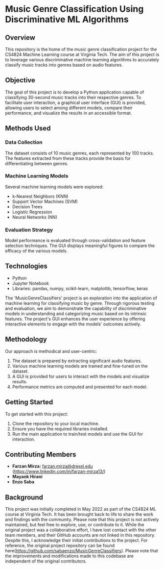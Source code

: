 # Music Genre Classification Using Discriminative ML Algorithms

## Overview

This repository is the home of the music genre classification project for the CS4824 Machine Learning course at Virginia Tech. The aim of this project is to leverage various discriminative machine learning algorithms to accurately classify music tracks into genres based on audio features.

## Objective

The goal of this project is to develop a Python application capable of classifying 30-second music tracks into their respective genres. To facilitate user interaction, a graphical user interface (GUI) is provided, allowing users to select among different models, compare their performance, and visualize the results in an accessible format.

## Methods Used

### Data Collection

The dataset consists of 10 music genres, each represented by 100 tracks. The features extracted from these tracks provide the basis for differentiating between genres.

### Machine Learning Models

Several machine learning models were explored:
- k-Nearest Neighbors (KNN)
- Support Vector Machines (SVM)
- Decision Trees
- Logistic Regression
- Neural Networks (NN)

### Evaluation Strategy

Model performance is evaluated through cross-validation and feature selection techniques. The GUI displays meaningful figures to compare the efficacy of the various models.

## Technologies

- Python
- Jupyter Notebook
- Libraries: pandas, numpy, scikit-learn, matplotlib, tensorflow, keras



The 'MusicGenreClassifiers' project is an exploration into the application of machine learning for classifying music by genre. Through rigorous testing and evaluation, we aim to demonstrate the capability of discriminative models in understanding and categorizing music based on its intrinsic features. The project's GUI enhances the user experience by offering interactive elements to engage with the models' outcomes actively.

## Methodology

Our approach is methodical and user-centric:
1. The dataset is prepared by extracting significant audio features.
2. Various machine learning models are trained and fine-tuned on the dataset.
3. A GUI is provided for users to interact with the models and visualize results.
4. Performance metrics are computed and presented for each model.

## Getting Started

To get started with this project:
1. Clone the repository to your local machine.
2. Ensure you have the required libraries installed.
3. Run the main application to train/test models and use the GUI for interaction.

## Contributing Members

-  **Farzan Mirza:** farzan.mirza@drexel.edu (https://www.linkedin.com/in/farzan-mirza13/) 
-  **Mayank Hirani**
- **Enzo Saba**

## Background

This project was initially completed in May 2022 as part of the CS4824 ML course at Virginia Tech. It has been brought back to life to share the work and findings with the community. Please note that this project is not actively maintained, but feel free to explore, use, or contribute to it. While the original project was a collaborative effort, I have lost contact with the other team members, and their GitHub accounts are not linked in this repository. Despite this, I acknowledge their initial contributions to the project. For reference, the original project repository can be found here(https://github.com/sabaenzo/MusicGenreClassifiers). Please note that the improvements and modifications made to this codebase are independent of the original contributors.
